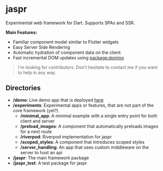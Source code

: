 # jaspr

Experimental web framework for Dart. Supports SPAs and SSR. 

**Main Features:**

- Familiar component model similar to Flutter widgets
- Easy Server Side Rendering
- Automatic hydration of component data on the client
- Fast incremental DOM updates using [package:domino](https://pub.dev/packages/domino)

> I'm looking for contributors. Don't hesitate to contact me if you want to help in any way.

## Directories

- **/demo**: Live demo app that is deployed [here](https://dart-web-demo.herokuapp.com/)
- **/experiments**: Experimental apps or features, that are not part of the core framework (yet?)
  - **/minimal_app**: A minimal example with a single entry point for both client and server
  - **/preload_images**: A component that automatically preloads images for a next route
  - **/riverpod**: Riverpod implementation for jaspr
  - **/scoped_styles**: A component that introduces scoped styles
  - **/server_handling**: An app that uses custom middleware on the server to host an api
- **/jaspr**: The main framework package
- **/jaspr_test**: A test package for jaspr